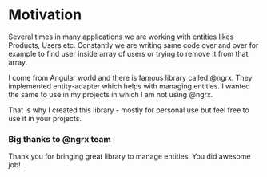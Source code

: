 # Motivation

Several times in many applications we are working with entities likes Products, Users etc. Constantly we are writing same code over and over for example to find user inside array of users or trying to remove it from that array.

I come from Angular world and there is famous library called @ngrx. They implemented entity-adapter which helps with managing entities. I wanted the same to use in my projects in which I am not using @ngrx.

That is why I created this library - mostly for personal use but feel free to use it in your projects.

### Big thanks to @ngrx team

Thank you for bringing great library to manage entities. You did awesome job!

